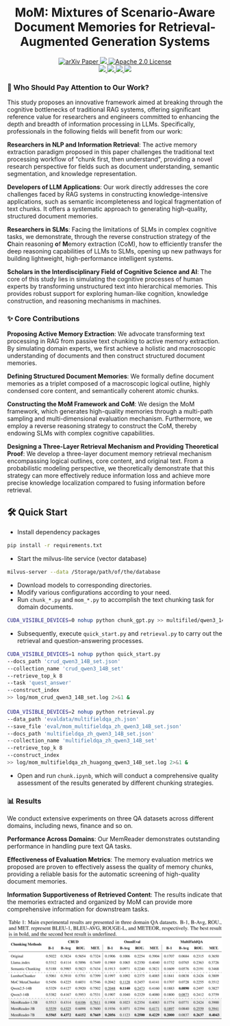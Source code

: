 <h1 align="center">
    MoM: Mixtures of Scenario-Aware Document Memories for Retrieval-Augmented Generation Systems
</h1>
<p align="center">
    <a href="">
        <img alt="arXiv Paper" src="https://img.shields.io/badge/arXiv-Paper-b31b1b.svg?logo=arxiv">
    </a>
    <a href="">
        <img src="https://img.shields.io/badge/Huggingface-Paper-yellow?style=flat-square&logo=huggingface">
    </a>
    <a href="https://opensource.org/license/apache-2-0">
        <img alt="Apache 2.0 License" src="https://img.shields.io/badge/License-Apache_2.0-green.svg?logo=apache">
    </a>
    <br>
    <a href="https://huggingface.co/datasets/Robot2050/MoM">
        <img src="https://img.shields.io/badge/Huggingface-Dataset-FF6F00?style=flat-square&logo=huggingface">
    </a>
    <a href="https://huggingface.co/Robot2050/MoM/tree/main/scenario_cot_ratio_1.5B">
        <img src="https://img.shields.io/badge/Model-MemReader 1.5B-FF6F00?style=flat-square&logo=huggingface">
    </a>
    <a href="https://huggingface.co/Robot2050/MoM/tree/main/scenario_cot_ratio_3B">
        <img src="https://img.shields.io/badge/Model-MemReader 3B-FF6F00?style=flat-square&logo=huggingface">
    </a>
    <a href="https://huggingface.co/Robot2050/MoM/tree/main/scenario_ratio_7B">
        <img src="https://img.shields.io/badge/Model-MemReader 7B-FF6F00?style=flat-square&logo=huggingface">
    </a>
</p>


### 🎯 Who Should Pay Attention to Our Work?

This study proposes an innovative framework aimed at breaking through the cognitive bottlenecks of traditional RAG systems, offering significant reference value for researchers and engineers committed to enhancing the depth and breadth of information processing in LLMs. Specifically, professionals in the following fields will benefit from our work:

**Researchers in NLP and Information Retrieval**: The active memory extraction paradigm proposed in this paper challenges the traditional text processing workflow of "chunk first, then understand", providing a novel research perspective for fields such as document understanding, semantic segmentation, and knowledge representation.

**Developers of LLM Applications**: Our work directly addresses the core challenges faced by RAG systems in constructing knowledge-intensive applications, such as semantic incompleteness and logical fragmentation of text chunks. It offers a systematic approach to generating high-quality, structured document memories.

**Researchers in SLMs**: Facing the limitations of SLMs in complex cognitive tasks, we demonstrate, through the reverse construction strategy of the **C**hain reasoning **o**f **M**emory extraction (CoM), how to efficiently transfer the deep reasoning capabilities of LLMs to SLMs, opening up new pathways for building lightweight, high-performance intelligent systems.

**Scholars in the Interdisciplinary Field of Cognitive Science and AI**: The core of this study lies in simulating the cognitive processes of human experts by transforming unstructured text into hierarchical memories. This provides robust support for exploring human-like cognition, knowledge construction, and reasoning mechanisms in machines.

### ✨ Core Contributions

**Proposing Active Memory Extraction**: We advocate transforming text processing in RAG from passive text chunking to active memory extraction. By simulating domain experts, we first achieve a holistic and macroscopic understanding of documents and then construct structured document memories.

**Defining Structured Document Memories**: We formally define document memories as a triplet composed of a macroscopic logical outline, highly condensed core content, and semantically coherent atomic chunks.

**Constructing the MoM Framework and CoM**: We design the MoM framework, which generates high-quality memories through a multi-path sampling and multi-dimensional evaluation mechanism. Furthermore, we employ a reverse reasoning strategy to construct the CoM, thereby endowing SLMs with complex cognitive capabilities.

**Designing a Three-Layer Retrieval Mechanism and Providing Theoretical Proof**: We develop a three-layer document memory retrieval mechanism encompassing logical outlines, core content, and original text. From a probabilistic modeling perspective, we theoretically demonstrate that this strategy can more effectively reduce information loss and achieve more precise knowledge localization compared to fusing information before retrieval.

## **🛠️ Quick Start**

- Install dependency packages

```bash
pip install -r requirements.txt
```

- Start the milvus-lite service (vector database)

```bash
milvus-server --data /Storage/path/of/the/database
```

- Download models to corresponding directories.
- Modify various configurations  according to your need.
- Run `chunk_*.py` and `mom_*.py`  to accomplish the text chunking task for domain documents.

```bash
CUDA_VISIBLE_DEVICES=0 nohup python chunk_gpt.py >> multifiled/qwen3_14B_set.log 2>&1 &
```

- Subsequently, execute  `quick_start.py` and `retrieval.py` to carry out the retrieval and question-answering processes.

```bash
CUDA_VISIBLE_DEVICES=1 nohup python quick_start.py 
--docs_path 'crud_qwen3_14B_set.json' 
--collection_name 'crud_qwen3_14B_set' 
--retrieve_top_k 8 
--task 'quest_answer' 
--construct_index 
>> log/mom_crud_qwen3_14B_set.log 2>&1 &

CUDA_VISIBLE_DEVICES=2 nohup python retrieval.py 
--data_path 'evaldata/multifieldqa_zh.json'
--save_file 'eval/mom_multifieldqa_zh_qwen3_14B_set.json'
--docs_path 'multifieldqa_zh_qwen3_14B_set.json' 
--collection_name 'multifieldqa_zh_qwen3_14B_set' 
--retrieve_top_k 8 
--construct_index 
>> log/mom_multifieldqa_zh_huagong_qwen3_14B_set.log 2>&1 &
```

- Open and run `chunk.ipynb`, which will conduct a comprehensive quality assessment of the results generated by different chunking strategies.

### 📊 Results

We conduct extensive experiments on three QA datasets across different domains, including news, finance and so on. 

**Performance Across Domains**: Our MemReader demonstrates outstanding performance in handling pure text QA tasks.

**Effectiveness of Evaluation Metrics**: The memory evaluation metrics we proposed are proven to effectively assess the quality of memory chunks, providing a reliable basis for the automatic screening of high-quality document memories.

**Information Supportiveness of Retrieved Content**: The results indicate that the memories extracted and organized by MoM can provide more comprehensive information for downstream tasks.



![Experimental Results](image/experimental_results.png)















